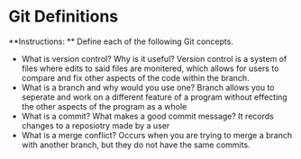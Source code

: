 # Git Definitions

**Instructions: ** Define each of the following Git concepts.

* What is version control?  Why is it useful?
  Version control is a system of files where edits to said files are monitered, which allows for users to compare and fix other aspects of the code within the branch.
* What is a branch and why would you use one?
  Branch allows you to seperate and work on a different feature of a program without effecting the other aspects of the program as a whole
* What is a commit? What makes a good commit message?
  It records changes to a reposiotry made by a user
* What is a merge conflict?
  Occurs when you are trying to merge a branch with another branch, but they do not have the same commits.